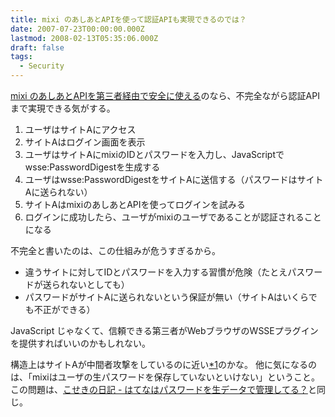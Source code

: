```yaml
---
title: mixi のあしあとAPIを使って認証APIも実現できるのでは？
date: 2007-07-23T00:00:00.000Z
lastmod: 2008-02-13T05:35:06.000Z
draft: false
tags:
  - Security
---
```


[mixi のあしあとAPIを第三者経由で安全に使える](https://www.machu.jp/diary/20070723.html#p01 "mixilabo のサービスはパスワードを渡さなくても実装できるかも")のなら、不完全ながら認証APIまで実現できる気がする。

1. ユーザはサイトAにアクセス
2. サイトAはログイン画面を表示
3. ユーザはサイトAにmixiのIDとパスワードを入力し、JavaScriptでwsse:PasswordDigestを生成する
4. ユーザはwsse:PasswordDigestをサイトAに送信する（パスワードはサイトAに送られない）
5. サイトAはmixiのあしあとAPIを使ってログインを試みる
6. ログインに成功したら、ユーザがmixiのユーザであることが認証されることになる

不完全と書いたのは、この仕組みが危うすぎるから。

* 違うサイトに対してIDとパスワードを入力する習慣が危険（たとえパスワードが送られないとしても）
* パスワードがサイトAに送られないという保証が無い（サイトAはいくらでも不正ができる）

JavaScript じゃなくて、信頼できる第三者がWebブラウザのWSSEプラグインを提供すればいいのかもしれない。

構造上はサイトAが中間者攻撃をしているのに近い[\*1](# "ユーザのブラウザ上でJavaScriptまで操作できるのでそれ以上の危険性があるけど")のかな。 他に気になるのは、「mixiはユーザの生パスワードを保存していないといけない」ということ。 この問題は、[こせきの日記 - はてなはパスワードを生データで管理してる？](http://d.hatena.ne.jp/koseki/20060330/wsse)と同じ。
